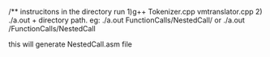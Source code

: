 /** instrucitons 
in the directory run 
1)g++ Tokenizer.cpp vmtranslator.cpp
2)
./a.out + directory path. 
eg: 
./a.out FunctionCalls/NestedCall/
	or 
./a.out /FunctionCalls/NestedCall

this will generate NestedCall.asm  file
